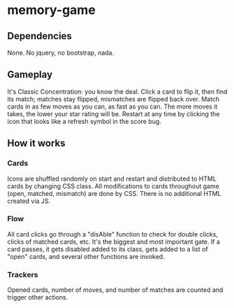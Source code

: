 # memory-game

## Dependencies
None. No jquery, no bootstrap, nada.

## Gameplay
It's Classic Concentration: you know the deal. Click a card to flip it, then find its match; matches stay flipped, mismatches are flipped back over. Match cards in as few moves as you can, as fast as you can. The more moves it takes, the lower your star rating will be. Restart at any time by clicking the icon that looks like a refresh symbol in the score bug.

## How it works

### Cards
Icons are shuffled randomly on start and restart and distributed to HTML cards by changing CSS class. All modifications to cards throughout game (open, matched, mismatch) are done by CSS. There is no additional HTML created via JS.

### Flow
All card clicks go through a "disAble" function to check for double clicks, clicks of matched cards, etc. It's the biggest and most important gate. If a card passes, it gets disabled added to its class, gets added to a list of "open" cards, and several other functions are invoked.  

### Trackers
Opened cards, number of moves, and number of matches are counted and trigger other actions.

